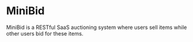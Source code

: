 # MiniBid
MiniBid is a RESTful SaaS auctioning system where users sell items while other users bid for these items.
